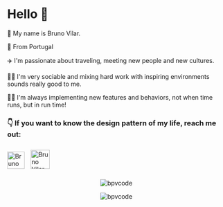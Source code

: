 # Hello 👋

🧑 My name is Bruno Vilar. 

📍 From Portugal

✈️ I'm passionate about traveling, meeting new people and new cultures.

🏄‍♂️ I'm very sociable and mixing hard work with inspiring environments sounds really good to me.

🧑‍💻 I'm always implementing new features and behaviors, not when time runs, but in run time!

### 👇 If  you want to know the design pattern of my life, reach me out:

<a href='https://www.linkedin.com/in/brunopinheirovilar/' target="_blank"><img alt='Bruno Vilar Linkedin' width = '40' src='https://cdn-icons-png.flaticon.com/512/145/145802.png'></a> <a href='mailto:bruno.p.vilar.code@gmail.com' ><img alt='Bruno Vilar email gmail' width = '44' style="padding: 10px;" src='https://cdn-icons-png.flaticon.com/512/552/552486.png'></a>

<p align="center"><img src="https://github-readme-stats.vercel.app/api?username=bpvcode&include_all_commits=true&count_private=true&custom_title=Bruno Vilar GitHub Stats&show_icons=true&title_color=8B949E&text_color=FFFFFF&icon_color=cca42b&bg_color=0D1117" alt="bpvcode" /></p>
<p align="center"><img src="https://github-readme-stats.vercel.app/api/top-langs/?username=bpvcode&layout=compact&langs_count=8&title_color=8B949E&text_color=FFFFFF&bg_color=0D1117" alt="bpvcode" /></p>

<!--
**bpvcode/bpvcode** is a ✨ _special_ ✨ repository because its `README.md` (this file) appears on your GitHub profile.

Here are some ideas to get you started:

- 🔭 I’m currently working on ...
- 🌱 I’m currently learning ...
- 👯 I’m looking to collaborate on ...
- 🤔 I’m looking for help with ...
- 💬 Ask me about ...
- 📫 How to reach me: ...
- 😄 Pronouns: ...
- ⚡ Fun fact: ...
-->
